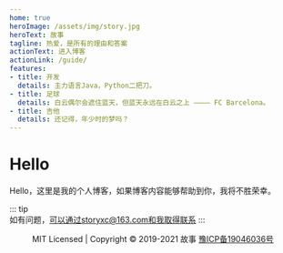 ```yaml
---
home: true
heroImage: /assets/img/story.jpg
heroText: 故事
tagline: 热爱，是所有的理由和答案
actionText: 进入博客
actionLink: /guide/
features:
- title: 开发
  details: 主力语言Java，Python二把刀。
- title: 足球
  details: 白云偶尔会遮住蓝天，但蓝天永远在白云之上 ———— FC Barcelona。
- title: 吉他
  details: 还记得，年少时的梦吗？
---
```

# Hello
Hello，这里是我的个人博客，如果博客内容能够帮助到你，我将不胜荣幸。

::: tip  
如有问题，可以通过storyxc@163.com和我取得联系
:::

<p style="text-align:center;">MIT Licensed | Copyright © 2019-2021 故事 <a href="https://beian.miit.gov.cn" target="_blank" rel="noopener noreferrer">豫ICP备19046036号</a></p>

